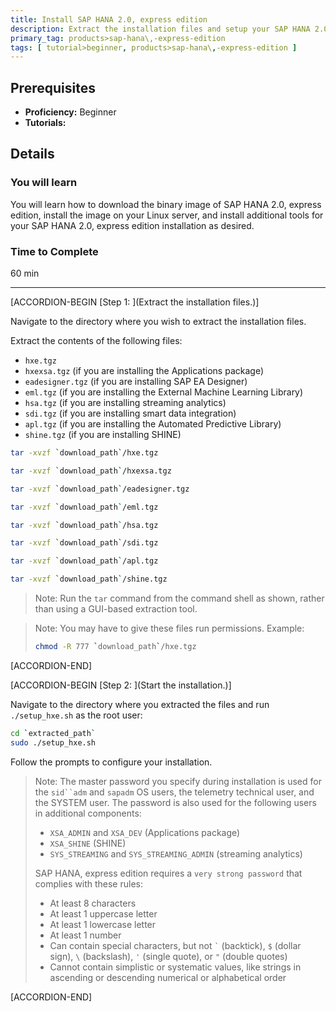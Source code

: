 ```yaml
---
title: Install SAP HANA 2.0, express edition
description: Extract the installation files and setup your SAP HANA 2.0, express edition installation.
primary_tag: products>sap-hana\,-express-edition
tags: [ tutorial>beginner, products>sap-hana\,-express-edition ]
---
```


<!-- loioe0727cd528264b0eade79b20cc9321d1 -->

## Prerequisites
 - **Proficiency:** Beginner
 - **Tutorials:** 

## Details
### You will learn
You will learn how to download the binary image of SAP HANA 2.0, express edition, install the image on your Linux server, and install additional tools for your SAP HANA 2.0, express edition installation as desired.

### Time to Complete
60 min

---

[ACCORDION-BEGIN [Step 1: ](Extract the installation files.)]

Navigate to the directory where you wish to extract the installation files.

Extract the contents of the following files:

-   `hxe.tgz`
-   `hxexsa.tgz` (if you are installing the Applications package)
-   `eadesigner.tgz` (if you are installing SAP EA Designer)
-   `eml.tgz` (if you are installing the External Machine Learning Library)
-   `hsa.tgz` (if you are installing streaming analytics)
-   `sdi.tgz` (if you are installing smart data integration)
-   `apl.tgz` (if you are installing the Automated Predictive Library)
-   `shine.tgz` (if you are installing SHINE)

```bash
tar -xvzf `download_path`/hxe.tgz
```

```bash
tar -xvzf `download_path`/hxexsa.tgz
```

```bash
tar -xvzf `download_path`/eadesigner.tgz
```

```bash
tar -xvzf `download_path`/eml.tgz
```

```bash
tar -xvzf `download_path`/hsa.tgz
```

```bash
tar -xvzf `download_path`/sdi.tgz
```

```bash
tar -xvzf `download_path`/apl.tgz
```

```bash
tar -xvzf `download_path`/shine.tgz
```

> Note:
> Run the `tar` command from the command shell as shown, rather than using a GUI-based extraction tool.
> 
> 

> Note:
> You may have to give these files run permissions. Example:
> 
> ```bash
> chmod -R 777 `download_path`/hxe.tgz
> ```
> 
> 

[ACCORDION-END]

[ACCORDION-BEGIN [Step 2: ](Start the installation.)]

Navigate to the directory where you extracted the files and run `./setup_hxe.sh` as the root user:

```bash
cd `extracted_path`
sudo ./setup_hxe.sh
```

Follow the prompts to configure your installation.

> Note:
> The master password you specify during installation is used for the `sid``adm` and `sapadm` OS users, the telemetry technical user, and the SYSTEM user. The password is also used for the following users in additional components:
> 
> -   `XSA_ADMIN` and `XSA_DEV` (Applications package)
> -   `XSA_SHINE` (SHINE)
> -   `SYS_STREAMING` and `SYS_STREAMING_ADMIN` (streaming analytics)
> 
> SAP HANA, express edition requires a `very strong password` that complies with these rules:
> 
> -   At least 8 characters
> -   At least 1 uppercase letter
> -   At least 1 lowercase letter
> -   At least 1 number
> -   Can contain special characters, but not ``` ` ``` (backtick), `$` (dollar sign), `\` (backslash), `'` (single quote), or `"` (double quotes)
> -   Cannot contain simplistic or systematic values, like strings in ascending or descending numerical or alphabetical order
> 
> 

[ACCORDION-END]



